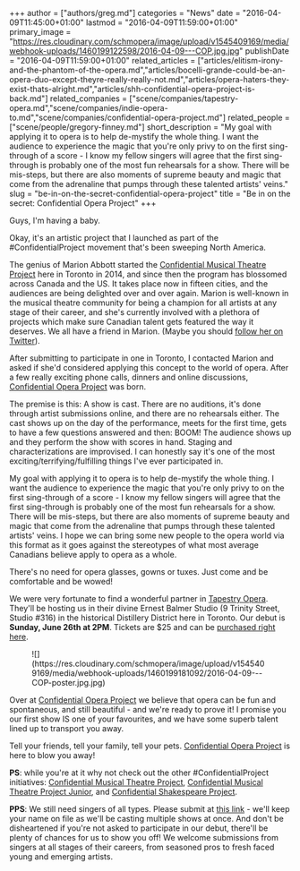 +++
author = ["authors/greg.md"]
categories = "News"
date = "2016-04-09T11:45:00+01:00"
lastmod = "2016-04-09T11:59:00+01:00"
primary_image = "https://res.cloudinary.com/schmopera/image/upload/v1545409169/media/webhook-uploads/1460199122598/2016-04-09---COP.jpg.jpg"
publishDate = "2016-04-09T11:59:00+01:00"
related_articles = ["articles/elitism-irony-and-the-phantom-of-the-opera.md","articles/bocelli-grande-could-be-an-opera-duo-except-theyre-really-really-not.md","articles/opera-haters-they-exist-thats-alright.md","articles/shh-confidential-opera-project-is-back.md"]
related_companies = ["scene/companies/tapestry-opera.md","scene/companies/indie-opera-to.md","scene/companies/confidential-opera-project.md"]
related_people = ["scene/people/gregory-finney.md"]
short_description = "My goal with applying it to opera is to help de-mystify the whole thing. I want the audience to experience the magic that you&#039;re only privy to on the first sing-through of a score - I know my fellow singers will agree that the first sing-through is probably one of the most fun rehearsals for a show. There will be mis-steps, but there are also moments of supreme beauty and magic that come from the adrenaline that pumps through these talented artists&#039; veins."
slug = "be-in-on-the-secret-confidential-opera-project"
title = "Be in on the secret: Confidential Opera Project"
+++

Guys, I'm having a baby. 

Okay, it's an artistic project that I launched as part of the #ConfidentialProject movement that's been sweeping North America. 

The genius of Marion Abbott started the [Confidential Musical Theatre Project](http://www.confidentialmusicaltheatreproject.com/) here in Toronto in 2014, and since then the program has blossomed across Canada and the US. It takes place now in fifteen cities, and the audiences are being delighted over and over again. Marion is well-known in the musical theatre community for being a champion for all artists at any stage of their career, and she's currently involved with a plethora of projects which make sure Canadian talent gets featured the way it deserves. We all have a friend in Marion. (Maybe you should [follow her on Twitter](https://twitter.com/msmarionabbott)).

After submitting to participate in one in Toronto, I contacted Marion and asked if she'd considered applying this concept to the world of opera. After a few really exciting phone calls, dinners and online discussions, [Confidential Opera Project](https://twitter.com/ConOperaProject) was born. 

The premise is this: A show is cast. There are no auditions, it's done through artist submissions online, and there are no rehearsals either. The cast shows up on the day of the performance, meets for the first time, gets to have a few questions answered and then: BOOM! The audience shows up and they perform the show with scores in hand. Staging and characterizations are improvised. I can honestly say it's one of the most exciting/terrifying/fulfilling things I've ever participated in. 

My goal with applying it to opera is to help de-mystify the whole thing. I want the audience to experience the magic that you're only privy to on the first sing-through of a score - I know my fellow singers will agree that the first sing-through is probably one of the most fun rehearsals for a show. There will be mis-steps, but there are also moments of supreme beauty and magic that come from the adrenaline that pumps through these talented artists' veins. I hope we can bring some new people to the opera world via this format as it goes against the stereotypes of what most average Canadians believe apply to opera as a whole. 

There's no need for opera glasses, gowns or tuxes. Just come and be comfortable and be wowed! 

We were very fortunate to find a wonderful partner in [Tapestry Opera](/scene/comapnies/tapestry-opera/). They'll be hosting us in their divine Ernest Balmer Studio (9 Trinity Street, Studio #316) in the historical Distillery District here in Toronto. Our debut is **Sunday, June 26th at 2PM**. Tickets are $25 and can be [purchased right here](http://www.confidentialopera.com/#!submit/chul). 

<figure data-type="image">![](https://res.cloudinary.com/schmopera/image/upload/v1545409169/media/webhook-uploads/1460199181092/2016-04-09---COP-poster.jpg.jpg)
</figure>

Over at [Confidential Opera Project](https://twitter.com/ConOperaProject) we believe that opera can be fun and spontaneous, and still beautiful - and we're ready to prove it! I promise you our first show IS one of your favourites, and we have some superb talent lined up to transport you away. 

Tell your friends, tell your family, tell your pets. [Confidential Opera Project](https://twitter.com/ConOperaProject) is here to blow you away! 

**PS**: while you're at it why not check out the other #ConfidentialProject initiatives: 
[Confidential Musical Theatre Project](http://www.confidentialmusicaltheatreproject.com/), [Confidential Musical Theatre Project Junior](http://www.confidentialmusicaltheatreproject.com/#!blank-2/rkl36), and [Confidential Shakespeare Project](http://www.confidentialshakespeare.com/). 

**PPS**: We still need singers of all types. Please submit at [this link](http://www.confidentialopera.com/#!submit/chul) - we'll keep your name on file as we'll be casting multiple shows at once. And don't be disheartened if you're not asked to participate in our debut, there'll be plenty of chances for us to show you off! We welcome submissions from singers at all stages of their careers, from seasoned pros to fresh faced young and emerging artists.
